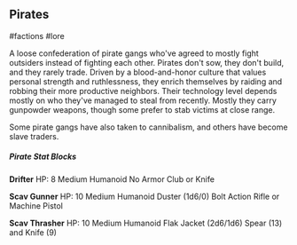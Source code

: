 Pirates
---
#factions #lore

A loose confederation of pirate gangs who've agreed to mostly fight outsiders instead of fighting each other.
Pirates don't sow, they don't build, and they rarely trade. Driven by a blood-and-honor culture that values personal strength and ruthlessness, they enrich themselves by raiding and robbing their more productive neighbors.
Their technology level depends mostly on who they've managed to steal from recently. Mostly they carry gunpowder weapons, though some prefer to stab victims at close range.

Some pirate gangs have also taken to cannibalism, and others have become slave traders.


##### Pirate Stat Blocks

**Drifter**
HP: 8
Medium Humanoid
No Armor
Club or Knife

**Scav Gunner**
HP: 10
Medium Humanoid
Duster (1d6/0)
Bolt Action Rifle or Machine Pistol

**Scav Thrasher**
HP: 10
Medium Humanoid
Flak Jacket (2d6/1d6)
Spear (13) and Knife (9)